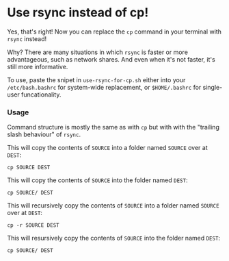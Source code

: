 # Use rsync instead of cp!
Yes, that's right! Now you can replace the `cp` command in your terminal with `rsync` instead!

Why? There are many situations in which `rsync` is faster or more advantageous, such as network shares. And even when it's not faster, it's still more informative.

To use, paste the snipet in `use-rsync-for-cp.sh` either into your `/etc/bash.bashrc` for system-wide replacement, or `$HOME/.bashrc` for single-user funcationality.

### Usage

Command structure is mostly the same as with `cp` but with with the "trailing slash behaviour" of `rsync`. 

This will copy the contents of `SOURCE` into a folder named `SOURCE` over at `DEST`:
```
cp SOURCE DEST
```



This will copy the contents of `SOURCE` into the folder named `DEST`:
```
cp SOURCE/ DEST
```


This will recursively copy the contents of `SOURCE` into a folder named `SOURCE` over at `DEST`:
```
cp -r SOURCE DEST
```


This will resursively copy the contents of `SOURCE` into the folder named `DEST`:
```
cp SOURCE/ DEST
```
